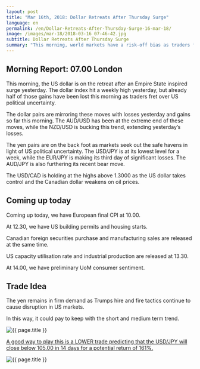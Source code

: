 ```yaml
---
layout: post
title: "Mar 16th, 2018: Dollar Retreats After Thursday Surge"
language: en
permalink: /en/Dollar-Retreats-After-Thursday-Surge-16-mar-18/
image: /images/mar-18/2018-03-16_07-46-42.jpg
subtitle: Dollar Retreats After Thursday Surge
summary: "This morning, world markets have a risk-off bias as traders fret over renewed fears of global trade wars. The dollar index is slightly higher, giving most dollar pairs a negative edge"
---
```

## Morning Report: 07.00 London

This morning, the US dollar is on the retreat after an Empire State inspired surge yesterday. The dollar index hit a weekly high yesterday, but already half of those gains have been lost this morning as traders fret over US political uncertainty. 

The dollar pairs are mirroring these moves with losses yesterday and gains so far this morning. The AUD/USD has been at the extreme end of these moves, while the NZD/USD is bucking this trend, extending yesterday’s losses. 

The yen pairs are on the back foot as markets seek out the safe havens in light of US political uncertainty. The USD/JPY is at its lowest level for a week, while the EUR/JPY is making its third day of significant losses. The AUD/JPY is also furthering its recent bear move. 

The USD/CAD is holding at the highs above 1.3000 as the US dollar takes control and the Canadian dollar weakens on oil prices. 

## Coming up today 

Coming up today, we have European final CPI at 10.00.

At 12.30, we have US building permits and housing starts. 

Canadian foreign securities purchase and manufacturing sales are released at the same time. 

US capacity utilisation rate and industrial production are released at 13.30. 

At 14.00, we have preliminary UoM consumer sentiment. 

## Trade Idea

The yen remains in firm demand as Trumps hire and fire tactics continue to cause disruption in US markets. 

In this way, it could pay to keep with the short and medium term trend.

<img class="post-image" src="{{ site.url }}/images/mar-18/2018-03-16_07-46-42.jpg" alt="{{ page.title }}" title="{{ page.title }}">

<a href="%LINK%%?currency=GBP&market=forex&underlying=frxUSDJPY&formname=higherlower&duration_amount=14&duration_units=d&amount=10&amount_type=payout&expiry_type=duration&barrier=105.00" target="_blank">A good way to play this is a LOWER trade predicting that the USD/JPY will close below 105.00 in 14 days for a potential return of 161%.</a>

<img class="post-image" src="{{ site.url }}/images/mar-18/2018-03-16_07-51-43.jpg" alt="{{ page.title }}" title="{{ page.title }}">
